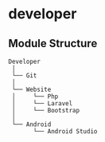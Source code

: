 # developer


## Module Structure
```
Developer
 │
 └── Git
 │
 └── Website
 │     └── Php
 │     └── Laravel
 │     └── Bootstrap
 │
 └── Android
       └── Android Studio
```
